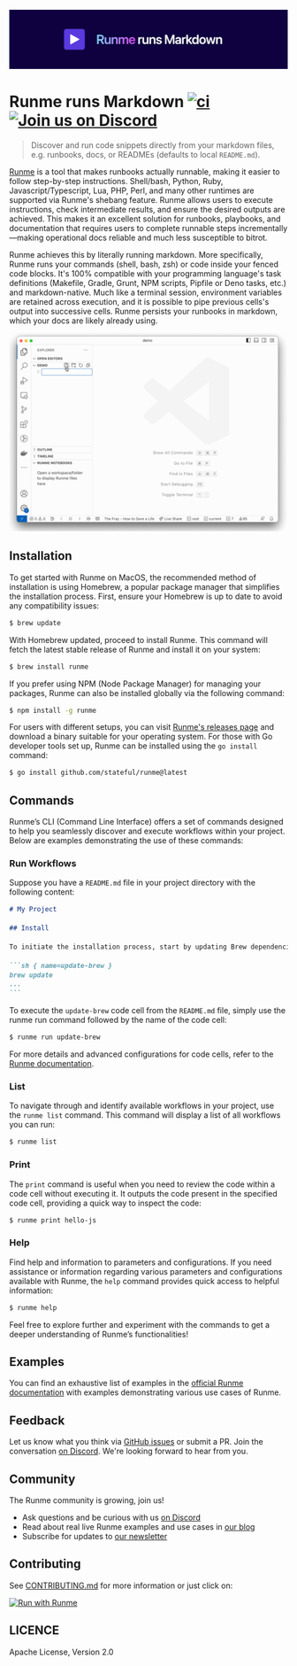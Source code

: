 [![Runme](./.github/images/github-header.png)](https://runme.dev)

# Runme runs Markdown [![ci](https://github.com/stateful/runme/actions/workflows/ci.yml/badge.svg)](https://github.com/stateful/runme/actions/workflows/ci.yml) [![Join us on Discord](https://img.shields.io/discord/1102639988832735374?color=5b39df&label=Join%20us%20on%20Discord)](https://discord.gg/runme)

> Discover and run code snippets directly from your markdown files, e.g. runbooks, docs, or READMEs (defaults to local `README.md`).

[Runme](https://runme.dev) is a tool that makes runbooks actually runnable, making it easier to follow step-by-step instructions. Shell/bash, Python, Ruby, Javascript/Typescript, Lua, PHP, Perl, and many other runtimes are supported via Runme's shebang feature. Runme allows users to execute instructions, check intermediate results, and ensure the desired outputs are achieved. This makes it an excellent solution for runbooks, playbooks, and documentation that requires users to complete runnable steps incrementally—making operational docs reliable and much less susceptible to bitrot.

Runme achieves this by literally running markdown. More specifically, Runme runs your commands (shell, bash, zsh) or code inside your fenced code blocks. It's 100% compatible with your programming language's task definitions (Makefile, Gradle, Grunt, NPM scripts, Pipfile or Deno tasks, etc.) and markdown-native. Much like a terminal session, environment variables are retained across execution, and it is possible to pipe previous cells's output into successive cells. Runme persists your runbooks in markdown, which your docs are likely already using.

<p align="center">
  <img src="./.github/images/hello-world.gif" />
</p>

## Installation

To get started with Runme on MacOS, the recommended method of installation is using Homebrew, a popular package manager that simplifies the installation process. First, ensure your Homebrew is up to date to avoid any compatibility issues:

```sh { name=update-brew }
$ brew update

```

With Homebrew updated, proceed to install Runme. This command will fetch the latest stable release of Runme and install it on your system:

```sh { name=install-runme }
$ brew install runme

```

If you prefer using NPM (Node Package Manager) for managing your packages, Runme can also be installed globally via the following command:

```sh { name=install-npm }
$ npm install -g runme

```

For users with different setups, you can visit [Runme's releases page](https://github.com/stateful/runme/releases) and download a binary suitable for your operating system. For those with Go developer tools set up, Runme can be installed using the `go install` command:

```sh { name=install-via-go }
$ go install github.com/stateful/runme@latest

```

## Commands

Runme’s CLI (Command Line Interface) offers a set of commands designed to help you seamlessly discover and execute workflows within your project. Below are examples demonstrating the use of these commands:

### Run Workflows

Suppose you have a `README.md` file in your project directory with the following content:

````md
# My Project

## Install

To initiate the installation process, start by updating Brew dependencies with the following command:

```sh { name=update-brew }
brew update
...
```

`````

To execute the `update-brew` code cell from the `README.md` file, simply use the runme run command followed by the name of the code cell:

```sh
$ runme run update-brew

```

For more details and advanced configurations for code cells, refer to the [Runme documentation](https://docs.runme.dev/configuration).

### List

To navigate through and identify available workflows in your project, use the `runme list` command. This command will display a list of all workflows you can run:

```sh { name=runme-list closeTerminalOnSuccess=false interactive=false }
$ runme list

```

### Print

The `print` command is useful when you need to review the code within a code cell without executing it. It outputs the code present in the specified code cell, providing a quick way to inspect the code:

```sh { name=runme-print interactive=false }
$ runme print hello-js

```

### Help

Find help and information to parameters and configurations.
If you need assistance or information regarding various parameters and configurations available with Runme, the `help` command provides quick access to helpful information:

```sh { name=runme-help interactive=false }
$ runme help

```

Feel free to explore further and experiment with the commands to get a deeper understanding of Runme’s functionalities!

## Examples

You can find an exhaustive list of examples in the [official Runme documentation](https://runme.dev/examples) with examples demonstrating various use cases of Runme.

## Feedback

Let us know what you think via [GitHub issues](https://github.com/stateful/runme/issues/new) or submit a PR. Join the conversation [on Discord](https://discord.gg/runme). We're looking forward to hear from you.

## Community

The Runme community is growing, join us!

- Ask questions and be curious with us [on Discord](https://discord.gg/runme)
- Read about real live Runme examples and use cases in [our blog](https://runme.dev/blog)
- Subscribe for updates to [our newsletter](https://runme.dev/list)

## Contributing

See [CONTRIBUTING.md](./CONTRIBUTING.md) for more information or just click on:

[![Run with Runme](https://badgen.net/badge/Run%20with/Runme/5B3ADF?icon=https://runme.dev/img/logo.svg)](https://runme.dev/api/runme?repository=https%3A%2F%2Fgithub.com%2Fstateful%2Frunme.git&fileToOpen=CONTRIBUTING.md)

## LICENCE

Apache License, Version 2.0
